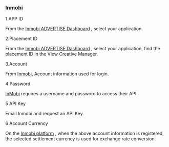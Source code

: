 ###  [Inmobi](https://www.inmobi.com)
1.APP ID   

 From the [Inmobi ADVERTISE Dashboard](https://www.inmobi.com)  , select your application. 

2.Placement ID	

   From the [Inmobi ADVERTISE Dashboard](https://www.inmobi.com)  , select your application, find the placement  ID in the View  Creative   Manager.

3.Account

   From  [Inmobi](https://www.inmobi.com), Account information used for login.

4 Password
     
[InMobi](https://www.inmobi.com) requires a username and password to access their API.

5 API Key     

Email Inmobi and request an API Key.

6 Account Currency	
     
 On the  [Inmobi platform](https://www.inmobi.com) , when the above account information is registered, the selected settlement currency is used for exchange rate conversion.